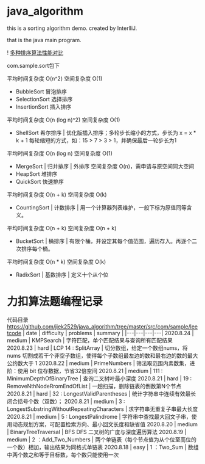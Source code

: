 # java_algorithm

this is a sorting algorithm demo.
created by InterlliJ.

that is the java main program.

! [多种排序算法性能对比](./多种排序算法性能对比.png)

com.sample.sort包下

平均时间复杂度 O(n^2) 空间复杂度 O(1)
* BubbleSort 冒泡排序
* SelectionSort 选择排序
* InsertionSort 插入排序

平均时间复杂度 O(n (log n)^2) 空间复杂度 O(1)
* ShellSort 希尔排序 | 优化版插入排序；多轮步长缩小的方式，步长为 x = x * k + 1 每轮缩短的方式，如：15 > 7 > 3 > 1，并确保最后一轮步长为1

平均时间复杂度 O(n (log n) 空间复杂度 O(1)
* MergeSort | 归并排序 | 外排序 空间复杂度 O(n)，需申请与原空间同大空间
* HeapSort 堆排序
* QuickSort 快速排序

平均时间复杂度 O(n + k) 空间复杂度 O(k)
* CountingSort | 计数排序 | 用一个计算器列表维护，一般下标为原值同等含义。

平均时间复杂度 O(n + k) 空间复杂度 O(n + k)
* BucketSort | 桶排序 | 有限个桶，并设定其每个值范围，遍历存入。再逐个二次排序每个桶。

平均时间复杂度 O(n * k) 空间复杂度 O(k)
* RadixSort | 基数排序 | 定义十个从个位

# 力扣算法题编程记录

代码目录 https://github.com/jiek2529/java_algorithm/tree/master/src/com/sample/leetcode
| date | difficulty | problems | summary |
|---|---|---|---|
2020.8.24 | medium | KMPSearch | 字符匹配，单个匹配结果与查询所有匹配结果 
2020.8.23 | hard | LCP 14 : SplitArray | 切分数组，给定一个数组nums，将nums 切割成若干个非空子数组，使得每个子数组最左边的数和最右边的数的最大公约数大于 1 
2020.8.22 | medium | PrimeNumbers | 筛法取范围内素数集，进阶：使用 bit 位存数据，节省32倍空间
2020.8.21 | medium | 111 : MinimumDepthOfBinaryTree | 查询二叉树叶最小深度
2020.8.21 | hard | 19 : RemoveNthNodeRromEndOfList | 一趟扫描，删除链表的倒数第N个节点
2020.8.21 | hard | 32 : LongestValidParentheses | 统计字符串中连续有效最长闭合括号个数（双数）；
2020.8.21 | medium | 3 : LongestSubstringWithoutRepeatingCharacters | 求字符串无重复子串最大长度
2020.8.21 | medium | 5 : LongestPalindrome | 字符串中查找最大回文子串，使用动态规划方案，可配置检索方向、最小回文长度和缺省值
2020.8.20 | medium | BinaryTreeTraversal | BFS DFS 二叉树的广度与深度遍历算法
2020.8.19 | medium | 2 ：Add_Two_Numbers | 两个单链表（每个节点值为从个位至高位的一个数）相加，输出结果为同格式单链表
2020.8.18 | easy | 1 ：Two_Sum | 数组中两个数之和等于目标数，每个数只能使用一次

